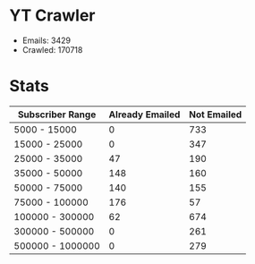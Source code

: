 # YT Crawler
- Emails: 3429
- Crawled: 170718

# Stats
| Subscriber Range  | Already Emailed | Not Emailed |
|-------|-------|-------|
| 5000 - 15000 | 0 | 733 |
| 15000 - 25000 | 0 | 347 |
| 25000 - 35000 | 47 | 190 |
| 35000 - 50000 | 148 | 160 |
| 50000 - 75000 | 140 | 155 |
| 75000 - 100000 | 176 | 57 |
| 100000 - 300000 | 62 | 674 |
| 300000 - 500000 | 0 | 261 |
| 500000 - 1000000 | 0 | 279 |
